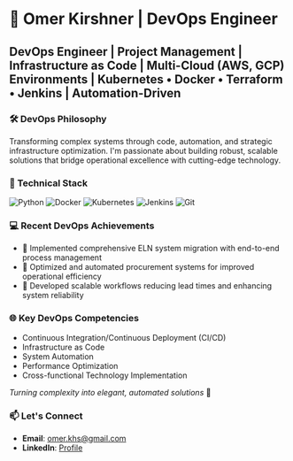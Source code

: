 # 🚀 Omer Kirshner | DevOps Engineer

##  DevOps Engineer | Project Management | Infrastructure as Code | Multi-Cloud (AWS, GCP) Environments | Kubernetes • Docker • Terraform • Jenkins | Automation-Driven

### 🛠️ DevOps Philosophy
Transforming complex systems through code, automation, and strategic infrastructure optimization. I'm passionate about building robust, scalable solutions that bridge operational excellence with cutting-edge technology.

### 🔧 Technical Stack
![Python](https://img.shields.io/badge/-Python-black?style=flat-square&logo=python)
![Docker](https://img.shields.io/badge/-Docker-black?style=flat-square&logo=docker)
![Kubernetes](https://img.shields.io/badge/-Kubernetes-black?style=flat-square&logo=kubernetes)
![Jenkins](https://img.shields.io/badge/-Jenkins-black?style=flat-square&logo=jenkins)
![Git](https://img.shields.io/badge/-Git-black?style=flat-square&logo=git)

### 💻 Recent DevOps Achievements
- 🔹 Implemented comprehensive ELN system migration with end-to-end process management
- 🔹 Optimized and automated procurement systems for improved operational efficiency
- 🔹 Developed scalable workflows reducing lead times and enhancing system reliability

### 🌐 Key DevOps Competencies
- Continuous Integration/Continuous Deployment (CI/CD)
- Infrastructure as Code
- System Automation
- Performance Optimization
- Cross-functional Technology Implementation

*Turning complexity into elegant, automated solutions* 🤖

### 📫 Let's Connect
- **Email**: omer.khs@gmail.com
- **LinkedIn**: [Profile](https://www.linkedin.com/in/omer-kirshner/)


<!---
OmerKH/OmerKH is a ✨ special ✨ repository because its `README.md` (this file) appears on your GitHub profile.
You can click the Preview link to take a look at your changes.
--->
